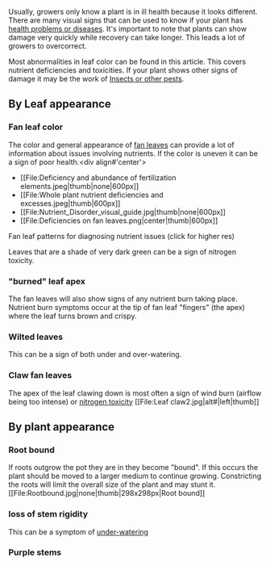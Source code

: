 Usually, growers only know a plant is in ill health because it looks different. There are many visual signs that can be used to know if your plant has [health problems or diseases](/Diseases_and_Ailments). It's important to note that plants can show damage very quickly while recovery can take longer. This leads a lot of growers to overcorrect.

Most abnormalities in leaf color can be found in this article. This covers nutrient deficiencies and toxicities.  If your plant shows other signs of damage it may be the work of [Insects or other pests](/Pests_and_insects).

## By Leaf appearance

### Fan leaf color ###
The color and general appearance of [fan leaves](/Anatomy_of_Cannabis#fan_leaves) can provide a lot of information about issues involving nutrients. If the color is uneven it can be a sign of poor health.<div align#'center'>
<ul> 
<li style#"display: inline-block;"> [[File:Deficiency and abundance of fertilization elements.jpeg|thumb|none|600px]]</li>
<li style#"display: inline-block;">[[File:Whole plant nutrient deficiencies and excesses.jpeg|thumb|600px]] </li>
<li style#"display: inline-block;"> [[File:Nutrient_Disorder_visual_guide.jpg|thumb|none|600px]]</li>
<li style#"display: inline-block;"> [[File:Deficiencies on fan leaves.png|center|thumb|600px]]</li>
</ul>
<p>Fan leaf patterns for diagnosing nutrient issues (click for higher res)</p>
</div>


Leaves that are a shade of very dark green can be a sign of nitrogen toxicity.

### "burned" leaf apex ###
The fan leaves will also show signs of any nutrient burn taking place. Nutrient burn symptoms occur at the tip of fan leaf "fingers" (the apex) where the leaf turns brown and crispy.

### Wilted leaves ###
This can be a sign of both under and over-watering.

### Claw fan leaves ###
The apex of the leaf clawing down is most often a sign of wind burn (airflow being too intense) or [nitrogen toxicity](/Diseases#nitrogen_toxicity)
[[File:Leaf claw2.jpg|alt#|left|thumb]]


## By plant appearance ##

### Root bound ###
If roots outgrow the pot they are in they become "bound". If this occurs the plant should be moved to a larger medium to continue growing. Constricting the roots will limit the overall size of the plant and may stunt it.
[[File:Rootbound.jpg|none|thumb|298x298px|Root bound]]

### loss of stem rigidity ###
This can be a symptom of [under-watering](/Watering#under_over_watering_symptoms)

### Purple stems ###